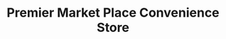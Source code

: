 ---
title: "Premier Market Place Convenience Store"
url: /kings-lynn/premier-market-place-convenience-store/
shop: convenience
---